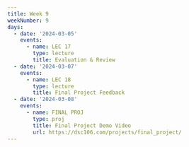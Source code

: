 ```yaml
---
title: Week 9
weekNumber: 9
days:
  - date: '2024-03-05'
    events:
      - name: LEC 17
        type: lecture
        title: Evaluation & Review
  - date: '2024-03-07'
    events:
      - name: LEC 18
        type: lecture
        title: Final Project Feedback
  - date: '2024-03-08'
    events:
      - name: FINAL PROJ
        type: proj
        title: Final Project Demo Video
        url: https://dsc106.com/projects/final_project/
---
```

